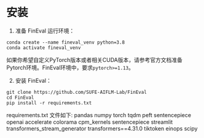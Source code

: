 # 安装

1. 准备 FinEval 运行环境：

```text
conda create --name fineval_venv python=3.8
conda activate fineval_venv
```

如果你希望自定义PyTorch版本或者相关CUDA版本，请参考官方文档准备Pytorch环境。FinEval环境中，要求`pytorch>=1.13`。

2. 安装 FinEval：

```text
git clone https://github.com/SUFE-AIFLM-Lab/FinEval
cd FinEval
pip install -r requirements.txt
```

requirements.txt 文件如下:
    pandas
    numpy
    torch
    tqdm
    peft 
    sentencepiece
    openai
    accelerate
    colorama
    cpm_kernels
    sentencepiece
    streamlit
    transformers_stream_generator
    transformers==4.31.0
    tiktoken
    einops
    scipy

    
